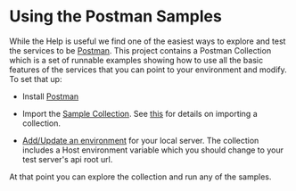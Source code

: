 # Using the Postman Samples

While the Help is useful we find one of the easiest ways to explore and test the services
to be [Postman](https://www.getpostman.com/). This project contains a Postman Collection
which is a set of runnable examples showing how to use all the basic features of the
services that you can point to your environment and modify. To set that up:

* Install [Postman](https://www.getpostman.com/)

* Import the [Sample Collection](http://epichub/epicor-erp/rest-developer-materials/blob/master/samples/postman/Erp10RestSamples.json.postman_collection).
See [this](https://www.getpostman.com/docs/collections)
for details on importing a collection.

* [Add/Update an environment](https://www.getpostman.com/docs/environments) for your
local server. The collection includes a Host environment variable which you should
change to your test server's api root url.

At that point you can explore the collection and run any of the samples.